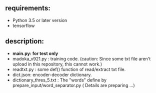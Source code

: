 
## requirements:
- Python 3.5 or later version
- tensorflow

## description:

- **main.py: for test only**
- madoka_v921.py : training code.  (caution: Since some txt file aren't upload in this repository, this cannot work.)
- readtxt.py : some def() function of read/extract txt file. 
- dict.json: encoder-decoder dictionary.
- dictionary_thres_5.txt : The "words" define by prepare_input/word_separator.py ( Details are preparing ...)
